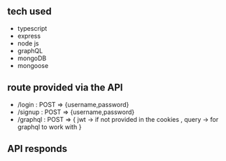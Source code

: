 ## tech used
- typescript
- express
- node js
- graphQL
- mongoDB 
- mongoose

## route provided via the API
- /login : POST => {username,password}
- /signup : POST => {username,password}
- /graphql : POST => {
    jwt -> if not provided in the cookies ,
    query -> for graphql to work with
   }

## API responds
